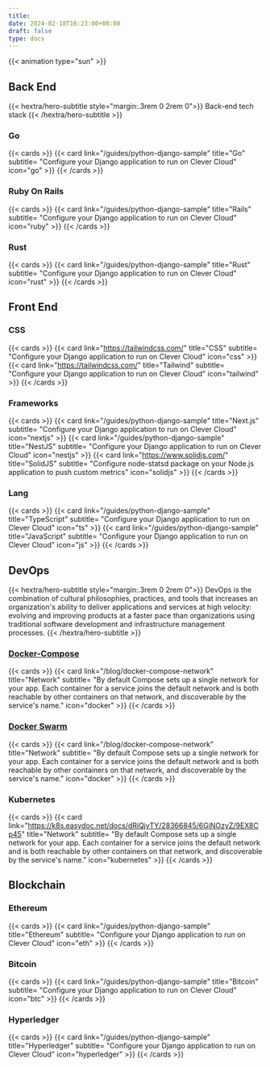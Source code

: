 ```yaml
---
title:
date: 2024-02-18T16:23:00+08:00
draft: false
type: docs
---
```


{{< animation type="sun" >}}

## Back End
{{< hextra/hero-subtitle style="margin:.3rem 0 2rem 0">}}
  Back-end tech stack
{{< /hextra/hero-subtitle >}}

### Go
{{< cards >}}
  {{< card link="/guides/python-django-sample" title="Go" subtitle= "Configure your Django application to run on Clever Cloud" icon="go" >}}
{{< /cards >}}

### Ruby On Rails
{{< cards >}}
  {{< card link="/guides/python-django-sample" title="Rails" subtitle= "Configure your Django application to run on Clever Cloud" icon="ruby" >}}
{{< /cards >}}

### Rust
{{< cards >}}
  {{< card link="/guides/python-django-sample" title="Rust" subtitle= "Configure your Django application to run on Clever Cloud" icon="rust" >}}
{{< /cards >}}

## Front End
### CSS
{{< cards >}}
  {{< card link="https://tailwindcss.com/" title="CSS" subtitle= "Configure your Django application to run on Clever Cloud" icon="css" >}}
  {{< card link="https://tailwindcss.com/" title="Tailwind" subtitle= "Configure your Django application to run on Clever Cloud" icon="tailwind" >}}
{{< /cards >}}

### Frameworks
{{< cards >}}
  {{< card link="/guides/python-django-sample" title="Next.js" subtitle= "Configure your Django application to run on Clever Cloud" icon="nextjs" >}}
  {{< card link="/guides/python-django-sample" title="NestJS" subtitle= "Configure your Django application to run on Clever Cloud" icon="nestjs" >}}
  {{< card link="https://www.solidjs.com/" title="SolidJS" subtitle= "Configure node-statsd package on your Node.js application to push custom metrics" icon="solidjs" >}}
{{< /cards >}}

### Lang
{{< cards >}}
  {{< card link="/guides/python-django-sample" title="TypeScript" subtitle= "Configure your Django application to run on Clever Cloud" icon="ts" >}}
  {{< card link="/guides/python-django-sample" title="JavaScript" subtitle= "Configure your Django application to run on Clever Cloud" icon="js" >}}
{{< /cards >}}

## DevOps
{{< hextra/hero-subtitle style="margin:.3rem 0 2rem 0">}}
  DevOps is the combination of cultural philosophies, practices, and tools that increases an organization's ability to deliver applications and services at high velocity: evolving and improving products at a faster pace than organizations using traditional software development and infrastructure management processes.
{{< /hextra/hero-subtitle >}}

### [Docker-Compose](https://docs.docker.com/compose/networking/)
{{< cards >}}
  {{< card link="/blog/docker-compose-network" title="Network" subtitle= "By default Compose sets up a single network for your app. Each container for a service joins the default network and is both reachable by other containers on that network, and discoverable by the service's name." icon="docker" >}}
{{< /cards >}}

### [Docker Swarm](https://docs.docker.com/engine/swarm/) 
{{< cards >}}
  {{< card link="/blog/docker-compose-network" title="Network" subtitle= "By default Compose sets up a single network for your app. Each container for a service joins the default network and is both reachable by other containers on that network, and discoverable by the service's name." icon="docker" >}}
{{< /cards >}}

### Kubernetes
{{< cards >}}
  {{< card link="https://k8s.easydoc.net/docs/dRiQjyTY/28366845/6GiNOzyZ/9EX8Cp45" title="Network" subtitle= "By default Compose sets up a single network for your app. Each container for a service joins the default network and is both reachable by other containers on that network, and discoverable by the service's name." icon="kubernetes" >}}
{{< /cards >}}

## Blockchain
### Ethereum
{{< cards >}}
  {{< card link="/guides/python-django-sample" title="Ethereum" subtitle= "Configure your Django application to run on Clever Cloud" icon="eth" >}}
{{< /cards >}}

### Bitcoin
{{< cards >}}
  {{< card link="/guides/python-django-sample" title="Bitcoin" subtitle= "Configure your Django application to run on Clever Cloud" icon="btc" >}}
{{< /cards >}}

### Hyperledger
{{< cards >}}
  {{< card link="/guides/python-django-sample" title="Hyperledger" subtitle= "Configure your Django application to run on Clever Cloud" icon="hyperledger" >}}
{{< /cards >}}
